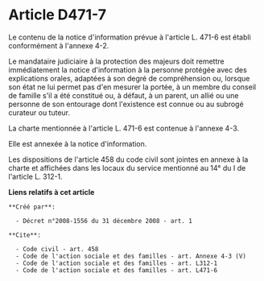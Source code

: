 # Article D471-7

Le contenu de la notice d'information prévue à l'article L. 471-6 est établi conformément à l'annexe 4-2. 

Le mandataire judiciaire à la protection des majeurs doit remettre immédiatement la notice d'information à la personne
protégée avec des explications orales, adaptées à son degré de compréhension ou, lorsque son état ne lui permet pas d'en
mesurer la portée, à un membre du conseil de famille s'il a été constitué ou, à défaut, à un parent, un allié ou une personne
de son entourage dont l'existence est connue ou au subrogé curateur ou tuteur. 

La charte mentionnée à l'article L. 471-6 est contenue à l'annexe 4-3. 

Elle est annexée à la notice d'information. 

Les dispositions de l'article 458 du code civil sont jointes en annexe à la charte et affichées dans les locaux du service
mentionné au 14° du I de l'article L. 312-1.

**Liens relatifs à cet article**

	**Créé par**:

	  - Décret n°2008-1556 du 31 décembre 2008 - art. 1

	**Cite**:

	  - Code civil - art. 458
	  - Code de l'action sociale et des familles - art. Annexe 4-3 (V)
	  - Code de l'action sociale et des familles - art. L312-1
	  - Code de l'action sociale et des familles - art. L471-6
